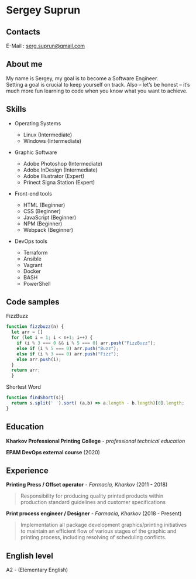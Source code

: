 # Sergey Suprun

## Contacts

E-Mail : serg.suprun@gmail.com

## About me

My name is Sergey, my goal is to become a Software Engineer.  
Setting a goal is crucial to keep yourself on track. Also – let’s be honest – it’s much more fun learning to code when you know what you want to achieve.

## Skills

- Operating Systems

  - Linux (Intermediate)
  - Windows (Intermediate)

- Graphic Software

  - Adobe Photoshop (Intermediate)
  - Adobe InDesign (Intermediate)
  - Adobe Illustrator (Expert)
  - Prinect Signa Station (Expert)

- Front-end tools

  - HTML (Beginner)
  - CSS (Beginner)
  - JavaScript (Beginner)
  - NPM (Beginner)
  - Webpack (Beginner)

- DevOps tools
  - Terraform
  - Ansible
  - Vagrant
  - Docker
  - BASH
  - PowerShell

## Code samples

FizzBuzz

```JavaScript
function fizzbuzz(n) {
  let arr = []
  for (let i = 1; i < n+1; i++) {
    if (i % 3 === 0 && i % 5 === 0) arr.push("FizzBuzz");
    else if (i % 5 === 0) arr.push("Buzz");
    else if (i % 3 === 0) arr.push("Fizz");
    else arr.push(i);
  }
  return arr;
  }
```

Shortest Word

```JavaScript
function findShort(s){
  return s.split(' ').sort( (a,b) => a.length - b.length)[0].length;
}
```

## Education

**Kharkov Professional Printing College** - _professional technical education_

**EPAM DevOps external course** (2020)

## Experience

**Printing Press / Offset operator** - _Farmacia, Kharkov_ (2011 - 2018)

> Responsibility for producing quality printed products within production standard guidelines and customer specifications

**Print process engineer / Designer** - _Farmacia, Kharkov_ (2018 - Present)

> Implementation all package development graphics/printing initiatives to maintain an efficient flow of various stages of the graphic and printing process, including resolving of scheduling conflicts.

## English level

A2 - (Elementary English)
